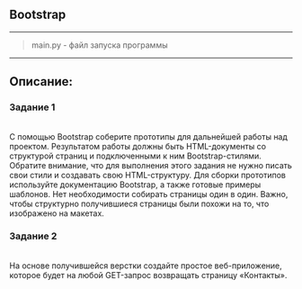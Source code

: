 ## Bootstrap

---

> main.py - файл запуска программы

---

## Описание:

### Задание 1
<br>
С помощью Bootstrap соберите прототипы для дальнейшей работы над проектом. 
Результатом работы должны быть HTML-документы со структурой страниц и подключенными к ним Bootstrap-стилями.
Обратите внимание, что для выполнения этого задания не нужно писать свои стили и создавать свою HTML-структуру. 
Для сборки прототипов используйте документацию Bootstrap, а также готовые примеры шаблонов.
Нет необходимости собирать страницы один в один. 
Важно, чтобы структурно получившиеся страницы были похожи на то, что изображено на макетах.
<br>

### Задание 2
<br>
На основе получившейся верстки создайте простое веб-приложение, которое будет на любой GET-запрос возвращать страницу «Контакты».
